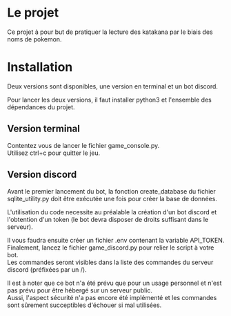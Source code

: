 # Le projet

Ce projet à pour but de pratiquer la lecture des katakana par le biais des noms de pokemon.

# Installation
Deux versions sont disponibles, une version en terminal et un bot discord.  

Pour lancer les deux versions, il faut installer python3 et l'ensemble des dépendances du projet.  

## Version terminal
Contentez vous de lancer le fichier game_console.py.  
Utilisez ctrl+c pour quitter le jeu.

## Version discord
Avant le premier lancement du bot, la fonction create_database du fichier sqlite_utility.py doit être exécutée une fois pour créer la base de données.  

L'utilisation du code necessite au préalable la création d'un bot discord et l'obtention d'un token (le bot devra disposer de droits suffisant dans le serveur).  

Il vous faudra ensuite créer un fichier .env contenant la variable API_TOKEN.  
Finalement, lancez le fichier game_discord.py pour relier le script à votre bot.  
Les commandes seront visibles dans la liste des commandes du serveur discord (préfixées par un /).  

Il est à noter que ce bot n'a été prévu que pour un usage personnel et n'est pas prévu pour être hébergé sur un serveur public.  
Aussi, l'aspect sécurité n'a pas encore été implémenté et les commandes sont sûrement succeptibles d'échouer si mal utilisées.  